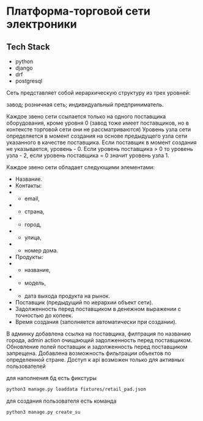 # Платформа-торговой сети электроники

## Tech Stack

- python
- django
- drf
- postgresql

Сеть представляет собой иерархическую структуру из трех уровней:

завод;
розничная сеть;
индивидуальный предприниматель.

Каждое звено сети ссылается только на одного поставщика оборудования, кроме уровня 0 (завод тоже имеет поставщиков,
но в контексте торговой сети они не рассматриваются)
Уровень узла сети определяется в момент создания на основе предыдущего узла сети указанного в качестве поставщика.
Если поставщик в момент создания не указывается, уровень - 0. Если уровень поставщика > 0 то уровень узла - 2, если 
уровень поставщика = 0 значит уровень узла 1. 

Каждое звено сети обладает следующими элементами:
- Название.
- Контакты:
- - email,
- - страна,
- - город,
- - улица,
- - номер дома.
- Продукты:
- - название,
- - модель,
- - дата выхода продукта на рынок.
- Поставщик (предыдущий по иерархии объект сети).
- Задолженность перед поставщиком в денежном выражении с точностью до копеек. 
- Время создания (заполняется автоматически при создании).

В админку добавлена ссылка на поставщика, филтрация по названию города, admin action очищающий задолженность перед поставщиком.
Обновление полей поставщик и задолженность перед поставщиком запрещена.
Добавлена возможность фильтрации объектов по определенной стране.
Доступ к api возможен только для активных пользователей

для наполнения бд есть фикстуры
```sh
python3 manage.py loaddata fixtures/retail_pad.json
```

для создания пользователя есть команда
```sh
python3 manage.py create_su
```
